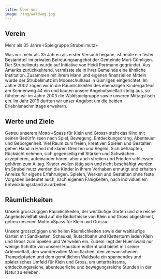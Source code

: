 ```yaml
---
title: Über uns
image: /img/waldweg.jpg
---
```


## Verein

Mehr als 35 Jahre «Spielgruppe Strubelimutz»

Was vor mehr als 35 Jahren als erster Versuch begann, ist heute ein fester
Bestandteil im privaten Betreuungsangebot der Gemeinde Muri-Gümligen.
Der Strubelimutz wurde auf Initiative von Heidi Portmann gegründet. Aus Amerika
zurückkehrend, vermisste sie in ihrer Gemeinde eine ähnliche Institution. Zusammen
mit ihrem Mann und eigenen finanziellen Mitteln wurde der Strubelimutz im
Moosschulhaus in Gümligen eingerichtet.
Im Jahre 2002 zogen wir in die Räumlichkeiten des ehemaligen Kindergartens am
Sonnenweg 44 ein und bauten unsere Angebotsvielfalt stetig aus, so führten wir im
Jahre 2003 die Waldspielgruppe sowie unseren Mittagstisch ein. Im Jahr 2016
durften wir unser Angebot um die beiden Erlebnisnachmittage erweitern.

## Werte und Ziele

Getreu unserem Motto «Spass für Klein und Gross» steht das Kind mit seinen
Bedürfnissen nach Spiel, Bewegung, Entdeckungsdrang, Abenteuer und
Geborgenheit. Viel Raum zum freien, kreativen Spielen und Gestalten gehen Hand in
Hand mit klaren Grenzen und Regeln. Sich behaupten, Rücksicht nehmen, sich
gegenseitig mit Stärken und Schwächen akzeptieren, aufeinander hören, aber auch
streiten und Frieden schliessen gehören zum Alltag.
Kinder wollen tätig sein und nicht beschäftigt werden. Im Strubelimutz werden die
Kinder in ihrem Vorhaben ermutigt und erhalten Anreize für eigene Erfahrungen.
Spielen, Werken und Gestalten ohne feste Vorgaben bedeutet auch, nach eigenen
Fähigkeiten, nach individuellem Entwicklungsstand zu arbeiten.

## Räumlichkeiten

Unsere grosszügigen Räumlichkeiten, der weitläufige Garten und die reiche
Angebotsvielfalt sind auf die Bedürfnisse von Klein und Gross abgestimmt,
getreu unserem Motto «Spass für Klein und Gross».

Unsere grosszügigen und hellen Räumlichkeiten sowie der weitläufige Garten mit
Sandkasten, Schaukel, Rutschbahn und Kletterturm laden Klein und Gross zum
Spielen und Verweilen ein. Zudem liegt der Hüenliwald nur wenige Schritte von
unserer Haustüre entfernt und bietet mit seiner Artenvielfalt, den wundervollen
Moosflächen, den verwunschenen Trampelpfaden und dem gemütlichen Waldsofa
ein spannendes und spielerisches Umfeld für Klein und Gross, um unterhaltsame,
entdeckungsreiche, abenteuerliche und bewegungsreiche Stunden in der Natur zu
erleben.
